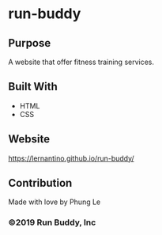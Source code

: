 # run-buddy

## Purpose
A website that offer fitness training services.

## Built With
* HTML
* CSS

## Website
https://lernantino.github.io/run-buddy/

## Contribution
Made with love by Phung Le
 
### ©️2019 Run Buddy, Inc 
